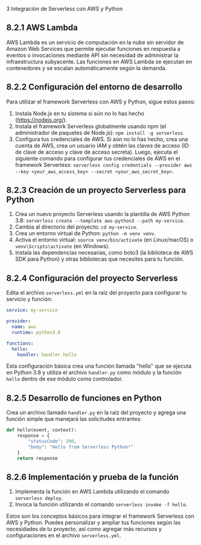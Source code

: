 
3 Integración de Serverless con AWS y Python

## 8.2.1 AWS Lambda

AWS Lambda es un servicio de computación en la nube sin servidor de Amazon Web Services que permite ejecutar funciones en respuesta a eventos o invocaciones mediante API sin necesidad de administrar la infraestructura subyacente. Las funciones en AWS Lambda se ejecutan en contenedores y se escalan automáticamente según la demanda.

## 8.2.2 Configuración del entorno de desarrollo

Para utilizar el framework Serverless con AWS y Python, sigue estos pasos:

1. Instala Node.js en tu sistema si aún no lo has hecho (https://nodejs.org/).
2. Instala el framework Serverless globalmente usando npm (el administrador de paquetes de Node.js): `npm install -g serverless`.
3. Configura tus credenciales de AWS. Si aún no lo has hecho, crea una cuenta de AWS, crea un usuario IAM y obtén las claves de acceso (ID de clave de acceso y clave de acceso secreta). Luego, ejecuta el siguiente comando para configurar tus credenciales de AWS en el framework Serverless: `serverless config credentials --provider aws --key <your_aws_access_key> --secret <your_aws_secret_key>`.

## 8.2.3 Creación de un proyecto Serverless para Python

1. Crea un nuevo proyecto Serverless usando la plantilla de AWS Python 3.8: `serverless create --template aws-python3 --path my-service`.
2. Cambia al directorio del proyecto: `cd my-service`.
3. Crea un entorno virtual de Python: `python -m venv venv`.
4. Activa el entorno virtual: `source venv/bin/activate` (en Linux/macOS) o `venv\Scripts\activate` (en Windows).
5. Instala las dependencias necesarias, como boto3 (la biblioteca de AWS SDK para Python) y otras bibliotecas que necesites para tu función.

## 8.2.4 Configuración del proyecto Serverless

Edita el archivo `serverless.yml` en la raíz del proyecto para configurar tu servicio y función:

```yaml
service: my-service

provider:
  name: aws
  runtime: python3.8

functions:
  hello:
    handler: handler.hello
```

Esta configuración básica crea una función llamada "hello" que se ejecuta en Python 3.8 y utiliza el archivo `handler.py` como módulo y la función `hello` dentro de ese módulo como controlador.

## 8.2.5 Desarrollo de funciones en Python

Crea un archivo llamado `handler.py` en la raíz del proyecto y agrega una función simple que manejará las solicitudes entrantes:

```python
def hello(event, context):
    response = {
        "statusCode": 200,
        "body": "Hello from Serverless Python!"
    }
    return response
```

## 8.2.6 Implementación y prueba de la función

1. Implementa la función en AWS Lambda utilizando el comando `serverless deploy`.
2. Invoca la función utilizando el comando `serverless invoke -f hello`.

Estos son los conceptos básicos para integrar el framework Serverless con AWS y Python. Puedes personalizar y ampliar tus funciones según las necesidades de tu proyecto, así como agregar más recursos y configuraciones en el archivo `serverless.yml`.